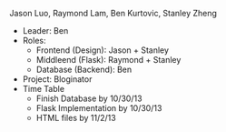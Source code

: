 Jason Luo, Raymond Lam, Ben Kurtovic, Stanley Zheng

* Leader: Ben
* Roles:
  * Frontend (Design): Jason + Stanley
  * Middleend (Flask): Raymond + Stanley
  * Database (Backend): Ben
* Project: Bloginator
* Time Table
  * Finish Database by 10/30/13
  * Flask Implementation by 10/30/13 
  * HTML files by 11/2/13
